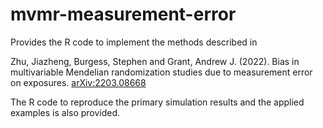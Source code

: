 # mvmr-measurement-error

Provides the R code to implement the methods described in

Zhu, Jiazheng, Burgess, Stephen and Grant, Andrew J. (2022). Bias in multivariable Mendelian randomization studies due to measurement error on exposures. [arXiv:2203.08668](https://arxiv.org/abs/2203.08668)

The R code to reproduce the primary simulation results and the applied examples is also provided.
